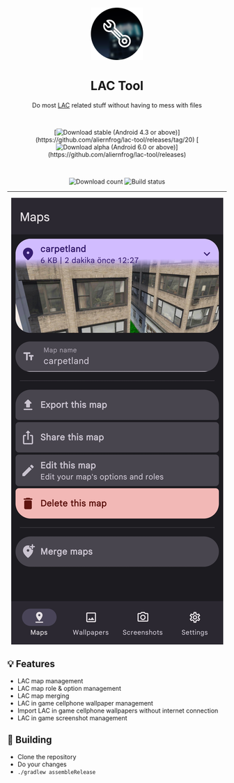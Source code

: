 <div align="center">

  ![LAC Tool icon](app/src/main/res/drawable/lactool120.webp)
  
  # LAC Tool
  Do most [LAC](https://play.google.com/store/apps/details?id=com.MA.LAC) related stuff without having to mess with files

  <br>

  [![Download stable (Android 4.3 or above)](https://img.shields.io/badge/v2.0-green?style=for-the-badge&label=Download%20(Android%204.3%2B)&labelColor=green&color=grey)](https://github.com/aliernfrog/lac-tool/releases/tag/20)
  [![Download alpha (Android 6.0 or above)](https://img.shields.io/github/v/tag/aliernfrog/lac-tool?style=for-the-badge&label=Alpha%20(Android%206.0%2B)&labelColor=blue&color=grey)](https://github.com/aliernfrog/lac-tool/releases)

  <br>

  ![Download count](https://img.shields.io/github/downloads/aliernfrog/lac-tool/total?style=for-the-badge&label=Download%20Count)
  ![Build status](https://img.shields.io/github/actions/workflow/status/aliernfrog/lac-tool/commit.yml?style=for-the-badge&label=Build%20status)

  ---
  
  ![LAC Tool screenshot](images/maps.jpg)
  
</div>

## 💡 Features
- LAC map management
- LAC map role & option management
- LAC map merging
- LAC in game cellphone wallpaper management
- Import LAC in game cellphone wallpapers without internet connection
- LAC in game screenshot management

## 🔧 Building
- Clone the repository
- Do your changes
- `./gradlew assembleRelease`

